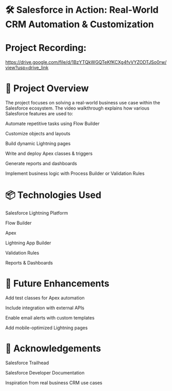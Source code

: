 # 🛠️ Salesforce in Action: Real-World CRM Automation & Customization
# Project Recording:
https://drive.google.com/file/d/1BzYTQkWGQTeKfKCXg4fvVYZODTJSo0rw/view?usp=drive_link
# 🎯 Project Overview
The project focuses on solving a real-world business use case within the Salesforce ecosystem. The video walkthrough explains how various Salesforce features are used to:

Automate repetitive tasks using Flow Builder

Customize objects and layouts

Build dynamic Lightning pages

Write and deploy Apex classes & triggers

Generate reports and dashboards

Implement business logic with Process Builder or Validation Rules

# 📦 Technologies Used
Salesforce Lightning Platform

Flow Builder

Apex

Lightning App Builder

Validation Rules

Reports & Dashboards

# 📝 Future Enhancements
Add test classes for Apex automation

Include integration with external APIs

Enable email alerts with custom templates

Add mobile-optimized Lightning pages

# 🙌 Acknowledgements
Salesforce Trailhead

Salesforce Developer Documentation

Inspiration from real business CRM use cases


